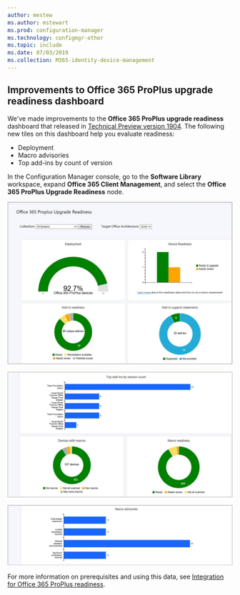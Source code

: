 ```yaml
---
author: mestew
ms.author: mstewart
ms.prod: configuration-manager
ms.technology: configmgr-other
ms.topic: include
ms.date: 07/03/2019
ms.collection: M365-identity-device-management
---
```


## Improvements to Office 365 ProPlus upgrade readiness dashboard
<!--4021125-->


We've made improvements to the **Office 365 ProPlus upgrade readiness** dashboard that released in [Technical Preview version 1904](/sccm/core/get-started/2019/technical-preview-1904#bkmk_o365). The following new tiles on this dashboard help you evaluate readiness:

- Deployment
- Macro advisories
- Top add-ins by count of version

In the Configuration Manager console, go to the **Software Library** workspace, expand **Office 365 Client Management**, and select the **Office 365 ProPlus Upgrade Readiness** node.

![Office 365 ProPlus upgrade readiness dashboard](../../media/4021125-office-365-upgrade-readiness-dashboard.png)

![Office 365 ProPlus upgrade readiness dashboard](../../media/4021125-office-365-to-add-ins.png)

![Office 365 ProPlus upgrade readiness dashboard](../../media/4021125-office-365-macro-advisories.png)

For more information on prerequisites and using this data, see [Integration for Office 365 ProPlus readiness](https://docs.microsoft.com/sccm/sum/deploy-use/office-365-dashboard#bkmk_o365_readiness).

